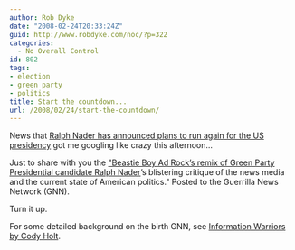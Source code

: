 ```yaml
---
author: Rob Dyke
date: "2008-02-24T20:33:24Z"
guid: http://www.robdyke.com/noc/?p=322
categories:
  - No Overall Control
id: 802
tags:
- election
- green party
- politics
title: Start the countdown...
url: /2008/02/24/start-the-countdown/
---
```

News that [Ralph Nader has announced plans to run again for the US presidency](http://news.bbc.co.uk/1/hi/world/americas/7261670.stm "BBC News item") got me googling like crazy this afternoon...

Just to share with you the ["Beastie Boy Ad Rock’s remix of Green Party Presidential candidate Ralph Nader](http://gnn.tv/videos/4/Countdown "GNN website")’s blistering critique of the news media and the current state of American politics." Posted to the Guerrilla News Network (GNN).

Turn it up.

<!--more-->

For some detailed background on the birth GNN, see [Information Warriors by Cody Holt](http://digitalcontentproducer.com/coverstory/video_information_warriors/ "digitalcontentproducer.com article").